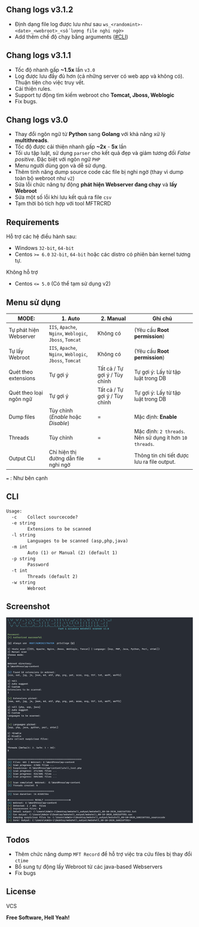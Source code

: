 

## Chang logs v3.1.2
  - Định dạng file log được lưu như sau `ws_<randomint>-<date>_<webroot>_<số lượng file nghi ngờ>`
  - Add thêm chế độ chạy bằng arguments ([#CLI](#CLI))
## Chang logs v3.1.1
  - Tốc độ nhanh gấp **~1.5x** lần `v3.0`
  - Log được lưu đầy đủ hơn (cả những server có web app và không có). Thuận tiện cho việc truy vết.
  - Cải thiện rules.
  - Support tự động tìm kiếm webroot cho **Tomcat, Jboss, Weblogic**
  - Fix bugs.
## Chang logs v3.0
  - Thay đổi ngôn ngữ từ **Python** sang **Golang** với khả năng xử lý **multithreads**. 
  - Tốc độ được cải thiện nhanh gấp **~2x** - **5x** lần
  - Tối ưu tập luật, sử dụng `parser` cho kết quả đẹp và giảm tương đối *False positive*. Đặc biệt với ngôn ngữ `PHP`
  - Menu người dùng gọn và dễ sử dụng.
  - Thêm tính năng dump source code các file bị nghi ngờ (thay vì dump toàn bộ webroot như `v2`)
  - Sửa lỗi chức năng tự động **phát hiện Webserver đang chạy** và **lấy Webroot**
  - Sửa một số lỗi khi lưu kết quả ra file `csv`
  - Tạm thời bỏ tích hợp với tool MFTRCRD

## Requirements

Hỗ trợ các hệ điều hành sau:
- Windows `32-bit`, `64-bit`
- Centos `>= 6.0`  `32-bit`, `64-bit` hoặc các distro có phiên bản kernel tương tự.

Không hỗ trợ
- Centos `<= 5.0` (Có thể tạm sử dụng v2)

## Menu sử dụng


| MODE: | 1. Auto | 2. Manual | Ghi chú |
|--|--|--|--|
| Tự phát hiện Webserver | `IIS`, `Apache`, `Nginx`, `Weblogic`, `Jboss`, `Tomcat` | Không có | (Yêu cầu **Root permission**)
| Tự lấy Webroot | `IIS`, `Apache`, `Nginx`, `Weblogic`, `Jboss`, `Tomcat` | Không có | (Yêu cầu **Root permission**)
|Quét theo extensions| Tự gợi ý | Tất cả / Tự gợi ý / Tùy chỉnh | Tự gợi ý: Lấy từ tập luật trong DB
|Quét theo loại ngôn ngữ| Tự gợi ý | Tất cả / Tự gợi ý / Tùy chỉnh | Tự gợi ý: Lấy từ tập luật trong DB
|Dump files| Tùy chỉnh (*Enable* hoặc *Disable*) | = | Mặc định: **Enable**
|Threads| Tùy chỉnh | = | Mặc định: `2 threads`.  Nên sử dụng ít hơn `10 threads`.
|Output CLI| Chỉ hiện thị đường dẫn file nghi ngờ | = | Thông tin chi tiết được lưu ra file output.

`=` : Như bên cạnh

## CLI
```
Usage:
  -c    Collect sourcecode?
  -e string
        Extensions to be scanned
  -l string
        Languages to be scanned (asp,php,java)
  -m int
        Auto (1) or Manual (2) (default 1)
  -p string
        Password
  -t int
        Threads (default 2)
  -w string
        Webroot
```

## Screenshot

![enter image description here](https://github.com/sting8k/aww/blob/master/ShellScreenshot.PNG?raw=true)



## Todos

 - Thêm chức năng dump `MFT Record` để hỗ trợ việc tra cứu files bị thay đổi `ctime`
 - Bổ sung tự động lấy Webroot từ các java-based Webservers
 - Fix bugs

License
----

VCS

**Free Software, Hell Yeah!**

